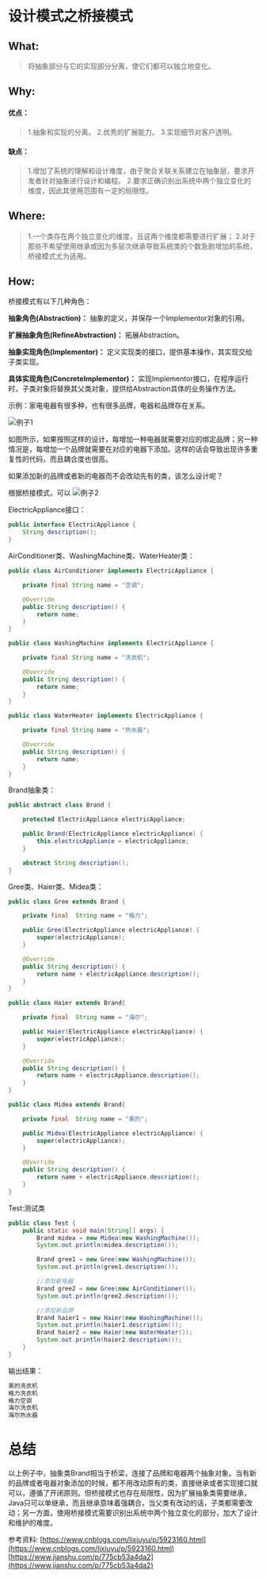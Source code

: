 # 设计模式之桥接模式
## What:

>将抽象部分与它的实现部分分离，使它们都可以独立地变化。


## Why:
#### 优点：
>1.抽象和实现的分离。 
2.优秀的扩展能力。 
3.实现细节对客户透明。

#### 缺点：
>1.增加了系统的理解和设计难度，由于聚合关联关系建立在抽象层，要求开发者针对抽象进行设计和编程。
2.要求正确识别出系统中两个独立变化的维度，因此其使用范围有一定的局限性。

## Where:
>1.一个类存在两个独立变化的维度，且这两个维度都需要进行扩展；
2.对于那些不希望使用继承或因为多层次继承导致系统类的个数急剧增加的系统，桥接模式尤为适用。

## How:

桥接模式有以下几种角色：

**抽象角色(Abstraction)：** 抽象的定义，并保存一个Implementor对象的引用。

**扩展抽象角色(RefineAbstraction)：** 拓展Abstraction。

**抽象实现角色(Implementor)：** 定义实现类的接口，提供基本操作，其实现交给子类实现。

**具体实现角色(ConcreteImplementor)：** 实现Implementor接口，在程序运行时，子类对象将替换其父类对象，提供给Abstraction具体的业务操作方法。

示例：家电电器有很多种，也有很多品牌，电器和品牌存在关系。

![例子1](https://raw.githubusercontent.com/MuggleLee/PicGo/master/%E8%AE%BE%E8%AE%A1%E6%A8%A1%E5%BC%8F/%E6%A1%A5%E6%8E%A5%E6%A8%A1%E5%BC%8F/BridgePattern-Sample.png)

如图所示，如果按照这样的设计，每增加一种电器就需要对应的绑定品牌；另一种情况是，每增加一个品牌就需要在对应的电器下添加。这样的话会导致出现许多重复性的代码，而且耦合度也很高。

如果添加新的品牌或者新的电器而不会改动先有的类，该怎么设计呢？

根据桥接模式，可以
![例子2](https://raw.githubusercontent.com/MuggleLee/PicGo/master/%E8%AE%BE%E8%AE%A1%E6%A8%A1%E5%BC%8F/%E6%A1%A5%E6%8E%A5%E6%A8%A1%E5%BC%8F/BridgePattern-Sample2.png)

ElectricAppliance接口：
```java
public interface ElectricAppliance {
    String description();
}
```
AirConditioner类、WashingMachine类、WaterHeater类：
```java
public class AirConditioner implements ElectricAppliance {

    private final String name = "空调";

    @Override
    public String description() {
        return name;
    }
}

public class WashingMachine implements ElectricAppliance {

    private final String name = "洗衣机";

    @Override
    public String description() {
        return name;
    }
}

public class WaterHeater implements ElectricAppliance {

    private final String name = "热水器";

    @Override
    public String description() {
        return name;
    }
}
```
Brand抽象类：
```java
public abstract class Brand {

    protected ElectricAppliance electricAppliance;

    public Brand(ElectricAppliance electricAppliance) {
        this.electricAppliance = electricAppliance;
    }

    abstract String description();
}
```
Gree类、Haier类、Midea类：
```java
public class Gree extends Brand {

    private final  String name = "格力";

    public Gree(ElectricAppliance electricAppliance) {
        super(electricAppliance);
    }

    @Override
    public String description() {
        return name + electricAppliance.description();
    }
}

public class Haier extends Brand{

    private final  String name = "海尔";

    public Haier(ElectricAppliance electricAppliance) {
        super(electricAppliance);
    }

    @Override
    public String description() {
        return name + electricAppliance.description();
    }
}

public class Midea extends Brand{

    private final  String name = "美的";

    public Midea(ElectricAppliance electricAppliance) {
        super(electricAppliance);
    }

    @Override
    public String description() {
        return name + electricAppliance.description();
    }
}
```

Test:测试类
```java
public class Test {
    public static void main(String[] args) {
        Brand midea = new Midea(new WashingMachine());
        System.out.println(midea.description());

        Brand gree1 = new Gree(new WashingMachine());
        System.out.println(gree1.description());

        //添加新电器
        Brand gree2 = new Gree(new AirConditioner());
        System.out.println(gree2.description());

        //添加新品牌
        Brand haier1 = new Haier(new WashingMachine());
        System.out.println(haier1.description());
        Brand haier2 = new Haier(new WaterHeater());
        System.out.println(haier2.description());
    }
}
```
输出结果：
```java
美的洗衣机
格力洗衣机
格力空调
海尔洗衣机
海尔热水器
```



# 总结
以上例子中，抽象类Brand相当于桥梁，连接了品牌和电器两个抽象对象。当有新的品牌或者电器对象添加的时候，都不用改动原有的类，直接继承或者实现接口就可以，遵循了开闭原则。但桥接模式也存在局限性，因为扩展抽象类需要继承，Java只可以单继承，而且继承意味着强耦合，当父类有改动的话，子类都需要改动；另一方面，使用桥接模式需要识别出系统中两个独立变化的部分，加大了设计和维护的难度。

参考资料:
[https://www.cnblogs.com/lixiuyu/p/5923160.html](https://www.cnblogs.com/lixiuyu/p/5923160.html)
[https://www.jianshu.com/p/775cb53a4da2](https://www.jianshu.com/p/775cb53a4da2)